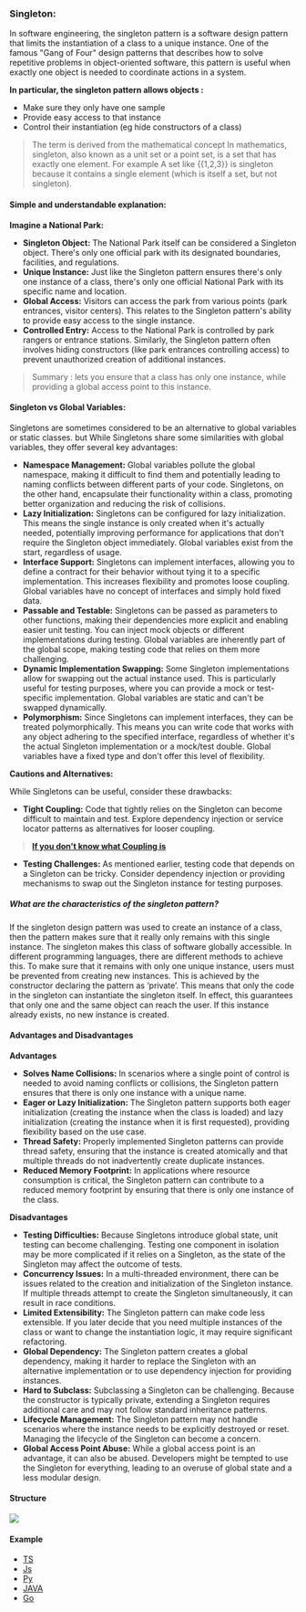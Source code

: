 ### Singleton:

In software engineering, the singleton pattern is a software design pattern that limits the instantiation of a class to a unique instance. One of the famous "Gang of Four" design patterns that describes how to solve repetitive problems in object-oriented software, this pattern is useful when exactly one object is needed to coordinate actions in a system.

**In particular, the singleton pattern allows objects :**
- Make sure they only have one sample
- Provide easy access to that instance
- Control their instantiation (eg hide constructors of a class)

> The term is derived from the mathematical concept In mathematics, singleton, also known as a unit set or a point set, is a set that has exactly one element. For example A set like {{1,2,3}} is singleton because it contains a single element (which is itself a set, but not singleton).

#### **Simple and understandable explanation:**

**Imagine a National Park:**

- **Singleton Object:** The National Park itself can be considered a Singleton object. There's only one official park with its designated boundaries, facilities, and regulations.
- **Unique Instance:** Just like the Singleton pattern ensures there's only one instance of a class, there's only one official National Park with its specific name and location.
- **Global Access:** Visitors can access the park from various points (park entrances, visitor centers). This relates to the Singleton pattern's ability to provide easy access to the single instance.
- **Controlled Entry:** Access to the National Park is controlled by park rangers or entrance stations. Similarly, the Singleton pattern often involves hiding constructors (like park entrances controlling access) to prevent unauthorized creation of additional instances.

> Summary : lets you ensure that a class has only one instance, while providing a global access point to this instance.

#### Singleton vs Global Variables:

Singletons are sometimes considered to be an alternative to global variables or static classes. but While Singletons share some similarities with global variables, they offer several key advantages:

* **Namespace Management:** Global variables pollute the global namespace, making it difficult to find them and potentially leading to naming conflicts between different parts of your code. Singletons, on the other hand, encapsulate their functionality within a class, promoting better organization and reducing the risk of collisions.
* **Lazy Initialization:** Singletons can be configured for lazy initialization. This means the single instance is only created when it's actually needed, potentially improving performance for applications that don't require the Singleton object immediately. Global variables exist from the start, regardless of usage.
* **Interface Support:** Singletons can implement interfaces, allowing you to define a contract for their behavior without tying it to a specific implementation. This increases flexibility and promotes loose coupling. Global variables have no concept of interfaces and simply hold fixed data.
* **Passable and Testable:** Singletons can be passed as parameters to other functions, making their dependencies more explicit and enabling easier unit testing. You can inject mock objects or different implementations during testing. Global variables are inherently part of the global scope, making testing code that relies on them more challenging.
* **Dynamic Implementation Swapping:** Some Singleton implementations allow for swapping out the actual instance used. This is particularly useful for testing purposes, where you can provide a mock or test-specific implementation. Global variables are static and can't be swapped dynamically.
* **Polymorphism:** Since Singletons can implement interfaces, they can be treated polymorphically. This means you can write code that works with any object adhering to the specified interface, regardless of whether it's the actual Singleton implementation or a mock/test double. Global variables have a fixed type and don't offer this level of flexibility.

**Cautions and Alternatives:**

While Singletons can be useful, consider these drawbacks:

* **Tight Coupling:** Code that tightly relies on the Singleton can become difficult to maintain and test. Explore dependency injection or service locator patterns as alternatives for looser coupling.

> [**If you don't know what Coupling is**](https://dev.to/m__mdy__m/cohesion-and-coupling-in-javascript-2efg)

* **Testing Challenges:** As mentioned earlier, testing code that depends on a Singleton can be tricky. Consider dependency injection or providing mechanisms to swap out the Singleton instance for testing purposes.

##### What are the characteristics of the singleton pattern?

If the singleton design pattern was used to create an instance of a class, then the pattern makes sure that it really only remains with this single instance. The singleton makes this class of software globally accessible. In different programming languages, there are different methods to achieve this. To make sure that it remains with only one unique instance, users must be prevented from creating new instances. This is achieved by the constructor declaring the pattern as ‘private’. This means that only the code in the singleton can instantiate the singleton itself. In effect, this guarantees that only one and the same object can reach the user. If this instance already exists, no new instance is created.

#### Advantages and Disadvantages

**Advantages**

- **Solves Name Collisions:** In scenarios where a single point of control is needed to avoid naming conflicts or collisions, the Singleton pattern ensures that there is only one instance with a unique name.
- **Eager or Lazy Initialization:** The Singleton pattern supports both eager initialization (creating the instance when the class is loaded) and lazy initialization (creating the instance when it is first requested), providing flexibility based on the use case.
- **Thread Safety:** Properly implemented Singleton patterns can provide thread safety, ensuring that the instance is created atomically and that multiple threads do not inadvertently create duplicate instances.
- **Reduced Memory Footprint:** In applications where resource consumption is critical, the Singleton pattern can contribute to a reduced memory footprint by ensuring that there is only one instance of the class.

**Disadvantages**

- **Testing Difficulties:** Because Singletons introduce global state, unit testing can become challenging. Testing one component in isolation may be more complicated if it relies on a Singleton, as the state of the Singleton may affect the outcome of tests.
- **Concurrency Issues:** In a multi-threaded environment, there can be issues related to the creation and initialization of the Singleton instance. If multiple threads attempt to create the Singleton simultaneously, it can result in race conditions.
- **Limited Extensibility:** The Singleton pattern can make code less extensible. If you later decide that you need multiple instances of the class or want to change the instantiation logic, it may require significant refactoring.
- **Global Dependency:** The Singleton pattern creates a global dependency, making it harder to replace the Singleton with an alternative implementation or to use dependency injection for providing instances.
- **Hard to Subclass:** Subclassing a Singleton can be challenging. Because the constructor is typically private, extending a Singleton requires additional care and may not follow standard inheritance patterns.
- **Lifecycle Management:** The Singleton pattern may not handle scenarios where the instance needs to be explicitly destroyed or reset. Managing the lifecycle of the Singleton can become a concern.
- **Global Access Point Abuse:** While a global access point is an advantage, it can also be abused. Developers might be tempted to use the Singleton for everything, leading to an overuse of global state and a less modular design.

#### Structure

![](https://refactoring.guru/images/patterns/diagrams/singleton/structure-en.png?id=4e4306d3a90f40d74c7a4d2d2506b8ec)


#### Example 
- [TS]()
- [Js]()
- [Py]()
- [JAVA]()
- [Go]()